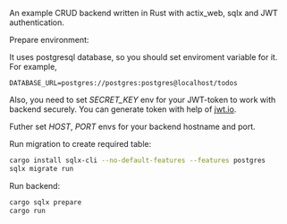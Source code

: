 An example CRUD backend written in Rust with actix_web, sqlx and JWT authentication.

Prepare environment:

It uses postgresql database, so you should set enviroment variable for it. For example,

`DATABASE_URL=postgres://postgres:postgres@localhost/todos`

Also, you need to set *SECRET_KEY* env for your JWT-token to work with backend securely.
You can generate token with help of [jwt.io](https://jwt.io).

Futher set *HOST*, *PORT* envs for your backend hostname and port.

Run migration to create required table:
```bash
cargo install sqlx-cli --no-default-features --features postgres
sqlx migrate run
```

Run backend:
```bash
cargo sqlx prepare
cargo run
```
